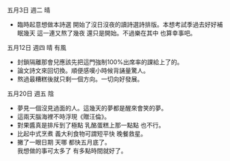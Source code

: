 五月3日 週二 晴
- 臨時起意想做本詩選 開始了沒日沒夜的讀詩選詩排版。本想考試季過去好好補眠幾天 這一連又熬了幾夜 還只是開始。不過樂在其中 也算幸事吧。

五月12日 週四 晴 有風
- 封鎖隔離那會兒應該先把這門強制100%出席率的課給上了的。
- 論文詩文來回切換。順便感嘆小時候背誦量驚人。
- 熬過最糟糕後就只剩一個方向。一切向好發展。  

五月20日 週五 陰
- 夢見一個沒見過面的人。這幾天的夢都是醒來會笑的夢。
- 這兩天腦海裡不時浮現《贈汪倫》。
- 對果醬真是排斥到了極點 乳酪蛋糕上那一點點 也不行。
- 比起中式烹煮 義大利食物可謂短平快 晚餐救星。 
- 撇了一眼日期 天哪 都快五月底了。  
我想做的事可太多了 有多點時間就好了。
